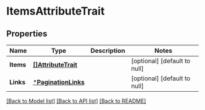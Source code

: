 # ItemsAttributeTrait

## Properties
Name | Type | Description | Notes
------------ | ------------- | ------------- | -------------
**Items** | [**[]AttributeTrait**](AttributeTrait.md) |  | [optional] [default to null]
**Links** | [***PaginationLinks**](PaginationLinks.md) |  | [optional] [default to null]

[[Back to Model list]](../README.md#documentation-for-models) [[Back to API list]](../README.md#documentation-for-api-endpoints) [[Back to README]](../README.md)


